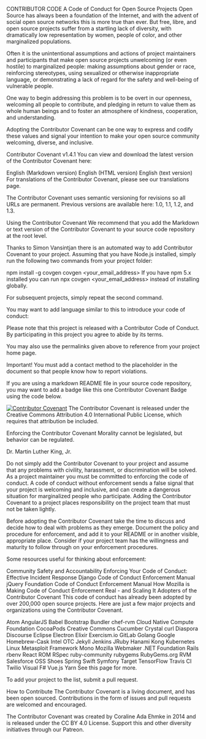 CONTRIBUTOR CODE
A Code of Conduct for Open Source Projects
Open Source has always been a foundation of the Internet, and with the advent of social open source networks this is more true than ever. But free, libre, and open source projects suffer from a startling lack of diversity, with dramatically low representation by women, people of color, and other marginalized populations.

Often it is the unintentional assumptions and actions of project maintainers and participants that make open source projects unwelcoming (or even hostile) to marginalized people: making assumptions about gender or race, reinforcing stereotypes, using sexualized or otherwise inappropriate language, or demonstrating a lack of regard for the safety and well-being of vulnerable people.

One way to begin addressing this problem is to be overt in our openness, welcoming all people to contribute, and pledging in return to value them as whole human beings and to foster an atmosphere of kindness, cooperation, and understanding.

Adopting the Contributor Covenant can be one way to express and codify these values and signal your intention to make your open source community welcoming, diverse, and inclusive.

Contributor Covenant v1.4.1
You can view and download the latest version of the Contributor Covenant here:

English (Markdown version)
English (HTML version)
English (text version)
For translations of the Contributor Covenant, please see our translations page.

The Contributor Covenant uses semantic versioning for revisions so all URLs are permanent. Previous versions are available here: 1.0, 1.1, 1.2, and 1.3.

Using the Contributor Covenant
We recommend that you add the Markdown or text version of the Contributor Covenant to your source code repository at the root level.

Thanks to Simon Vansintjan there is an automated way to add Contributor Covenant to your project. Assuming that you have Node.js installed, simply run the following two commands from your project folder:

npm install -g covgen
covgen <your_email_address>
If you have npm 5.x installed you can run npx covgen <your_email_address> instead of installing globally.

For subsequent projects, simply repeat the second command.

You may want to add language similar to this to introduce your code of conduct:

Please note that this project is released with a Contributor Code of Conduct. By participating in this project you agree to abide by its terms.

You may also use the permalinks given above to reference from your project home page.

Important! You must add a contact method to the placeholder in the document so that people know how to report violations.

If you are using a markdown README file in your source code repository, you may want to add a badge like this one Contributor Covenant Badge using the code below.

[![Contributor Covenant](https://img.shields.io/badge/Contributor%20Covenant-v1.4%20adopted-ff69b4.svg)](code-of-conduct.md)
The Contributor Covenant is released under the Creative Commons Attribution 4.0 International Public License, which requires that attribution be included.

Enforcing the Contributor Covenant
Morality cannot be legislated, but behavior can be regulated.

Dr. Martin Luther King, Jr.

Do not simply add the Contributor Covenant to your project and assume that any problems with civility, harassment, or discrimination will be solved. As a project maintainer you must be committed to enforcing the code of conduct. A code of conduct without enforcement sends a false signal that your project is welcoming and inclusive, and can create a dangerous situation for marginalized people who participate. Adding the Contributor Covenant to a project places responsibility on the project team that must not be taken lightly.

Before adopting the Contributor Covenant take the time to discuss and decide how to deal with problems as they emerge. Document the policy and procedure for enforcement, and add it to your README or in another visible, appropriate place. Consider if your project team has the willingness and maturity to follow through on your enforcement procedures.

Some resources useful for thinking about enforcement:

Community Safety and Accountability
Enforcing Your Code of Conduct: Effective Incident Response
Django Code of Conduct Enforcement Manual
jQuery Foundation Code of Conduct Enforcement Manual
How Mozilla is Making Code of Conduct Enforcement Real - and Scaling It
Adopters of the Contributor Covenant
This code of conduct has already been adopted by over 200,000 open source projects. Here are just a few major projects and organizations using the Contributor Covenant.

Atom
AngularJS
Babel
Bootstrap
Bundler
chef-rvm
Cloud Native Compute Foundation
CocoaPods
Creative Commons
Cucumber
Crystal
curl
Diaspora
Discourse
Eclipse
Electron
Elixir
Exercism.io
GitLab
Golang
Google
Homebrew-Cask
Intel OTC
Jekyll
Jenkins
JRuby
Hanami
Kong
Kubernetes
Linux
Metasploit Framework
Mono
Mozilla Webmaker
.NET Foundation
Rails
rbenv
React
ROM
RSpec
ruby-community
rubygems
RubyGems.org
RVM
Salesforce OSS
Shoes
Spring
Swift
Symfony
Target
TensorFlow
Travis CI
Twilio
Visual F#
Vue.js
Yarn
See this page for more.

To add your project to the list, submit a pull request.

How to Contribute
The Contributor Covenant is a living document, and has been open sourced. Contributions in the form of issues and pull requests are welcomed and encouraged.

The Contributor Covenant was created by Coraline Ada Ehmke in 2014 and is released under the CC BY 4.0 License.
Support this and other diversity initiatives through our Patreon.
